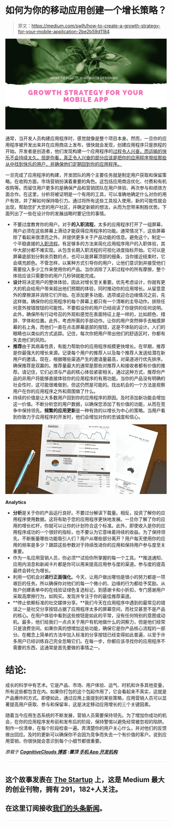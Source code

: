 # 如何为你的移动应用创建一个增长策略？

> 原文：<https://medium.com/swlh/how-to-create-a-growth-strategy-for-your-mobile-application-2be2b59d1184>

![](img/ce622aa141b8bddb5d8f94818ae845f2.png)

通常，当开发人员构建应用程序时，感觉就像是整个项目本身。然而，一旦你的应用程序被开发出来并在应用商店上发布，很快就会发现，创建应用程序只是旅程的开始。开发者是创造者，他们发现构建一个应用程序的[过程令人兴奋，而运输的快乐不会持续太久。但是你看，真正令人兴奋的部分应该是把你的应用程序带给那些从中找到快乐的用户，并确保他们定期回到你的应用程序。](https://www.cognitiveclouds.com/insights/what-are-the-various-phases-of-mobile-app-development/)

一旦完成了应用程序的构建，开发团队的两个主要任务就是制定用户获取和保留策略。在收购方面，市场营销扮演着重要的角色。这包括应用商店优化、付费和有机收购等。而留住用户更多的是确保产品和营销团队在用户体验、再次参与和绩效方面合作。在这里，分析将被证明是一个有用的工具，可以准确地确定什么对你的用户有效，并了解如何保持吸引力。通过将所有这些工具投入使用，新的可能性就会出现，帮助您扩大您的用户社区，并确定新颖的想法，从而为您带来制胜优势。下面列出了一些在设计你的发展战略时要记住的事情。

*   不要过度教育你的用户。对于**的入职流程**，太多的应用程序打开了一组屏幕，用户必须在这些屏幕上滑动才能获得应用程序的功能。通常情况下，这些屏幕除了看起来很漂亮之外，并提供更多关于产品功能的信息。避免这个。制定一个平稳直接的[入职流程](https://www.cognitiveclouds.com/insights/mobile-app-onboarding-best-practices/)。有足够多的方法来简化应用程序用户的入职体验，其中大部分都不难实现。从包含长期入职流程的可视化进度指标开始。它可以是屏幕底部划分剩余页数的点，也可以是屏幕顶部的细条，当你接近结束时，它会填充颜色。不管怎样，以某种方式引导你的用户，让他们意识到并接受他们需要投入多少工作来使用你的产品。当你消除了入职过程中的所有摩擦，整个体验应该只需要你的用户几秒钟就能完成。
*   **设计**将决定用户的整体体验，因此对增长至关重要。优先考虑设计，你就有更大的机会给用户带来超出他们预期的体验，同时推动你的应用增长。从留意意外的摩擦源并消除它们开始。在添加更多功能、选项或迎合边缘情况之前，先这样做。确保你的应用程序的每个屏幕上都只有一个清晰的主导动作。排除任何意外按错按钮的可能性。不要假设你的用户已经阅读了你提供的任何说明。此外，确保所有行动号召的外观和感觉在表面特征上是一样的，比如颜色、措辞、字体和位置。此外，考虑所需的手部动作。让你的用户突然伸手去触摸屏幕的右上角，而他们一直在点击屏幕底部的按钮，这是不体贴的设计。人们的眼睛也以类似的方式追踪。记住，每次你把用户带出他们的舒适区时，你都有失去他们的风险。
*   **推荐**由于其病毒性质，有能力帮助你的应用程序规模更快增长。在早期，推荐是你最强大的增长来源。记录每个用户的推荐人以及每个推荐人发送给潜在新用户的邀请。现在，根据哪些渠道产生的邀请量最高，对渠道进行优先排序。确保推荐是双赢的。推荐量最大的通常是那些对推荐人和接收者都有价值的推荐。请记住，它们必须与产品的核心体验紧密相关。通过这种方式，推荐你产品的非用户将能够直接体验你的应用程序的有用功能。当你的产品没有明确的社会性时，这可能很难做到，但这仍然是可能的。找出机会的一个方法是观察用户在你的应用程序之外和周围做了什么。
*   持续的价值是让大多数用户回到你的应用程序的原因。及时添加新功能会增加这一价值。不断分析您的用户数据，以确保您添加了有价值的功能，从而在竞争中保持领先。**频繁的应用更新**是一种有效的以增长为中心的策略。当用户看到你致力于应用程序的开发时，他们会增加对你的忠诚度和信心。

![](img/c3457f3a30324421628d4c96fe5eebb6.png)

**Analytics**

*   **分析**是关于你的产品运行良好。不要过分解读下载量。相反，投资了解你的应用程序使用数据。这将有助于您的应用程序更快地发展。一旦你了解了你的应用的增长杠杆，你就可以让你的计划符合这个标准。此外，即使收入是你的应用程序成功的一个很好的指标，也不要认为它意味着持续的收益。为了保持领先，不断衡量哪些功能吸引人们？用户从哪些部分离开？用户每天使用你的应用的频率是多少？跟踪这些参数对于持续改进你的应用和保持用户参与度至关重要。
*   作为一名应用营销人员，你必须**试验你所掌握的每一个工具。**推送通知、应用内消息和新闻卡片都是你可以用来提高应用参与度的渠道。参与度的提高最终会转化为增长。
*   利用一切机会对**进行正面强化**。今天，让用户做出哪怕是很小的努力都是一项艰巨的任务。所以确保你对他们的每一个微小的、边缘的行为都给予奖励。从账户创建表单中的在线验证绿色复选标记，到感谢卡和小折扣，专门感谢用户采取高摩擦行为，如购买。发现并专注于你的最佳推荐渠道。
*   **停止依赖标准的社交媒体分享。**我们今天在应用程序中遇到的最常见的错误之一是社交分享按钮占据了应用程序太多的屏幕空间，而社交甚至不是产品的核心。在用户体验中看到这些按钮是如此的平常，没有任何特别的意图或动机。最多，他们给我们一点点关于用户有机地做什么的洞察力，但是他们经常只是浪费空间。如果你真的想增加这些功能，确保它是你产品核心流程的一部分。在概念上简单的方法中加入标准的分享按钮已经变得如此普遍，以至于许多用户已经训练自己完全忽略它们。在每一步，你都应该寻找你的应用程序不需要的东西，这通常是首先要做的事情之一。

# 结论:

成长的科学中有艺术。它是产品、市场、用户体验、运气、时机和许多其他变量，所有这些都包含在内。如果你打包的这个包起作用了，它会看起来不真实，这就是产品爆炸的方式。即便如此，通过应用上面提到的某些策略，应用营销人员可以显著提高用户获取、参与和保留率，这是决定移动应用增长的三个关键因素。

随着当今应用生态系统的不断发展，营销人员需要保持领先。为了增加你成功的机会，在你的应用程序发布前和发布后的阶段，保持警惕以避免经常被忽视的陷阱。制作一份清单，在每个阶段检查一遍。弄清楚你的用户关心什么，并对他们的反馈做出回应。及时的更新可以确保你不会因为竞争而失去一个有价值的客户。说到应用营销，你很快就会意识到每个小细节都很重要。

*原载于* [***CognitiveClouds 博客***](https://www.cognitiveclouds.com/insights/what-to-keep-in-mind-while-designing-a-growth-strategy-for-your-mobile-app/) ***:置顶*** [***手机 App 开发机构***](https://www.cognitiveclouds.com/custom-software-development-services/mobile-app-development-company)

![](img/731acf26f5d44fdc58d99a6388fe935d.png)

## 这个故事发表在 [The Startup](https://medium.com/swlh) 上，这是 Medium 最大的创业刊物，拥有 291，182+人关注。

## 在这里订阅接收[我们的头条新闻](http://growthsupply.com/the-startup-newsletter/)。

![](img/731acf26f5d44fdc58d99a6388fe935d.png)